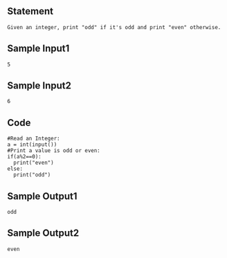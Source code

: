 ## Statement
```
Given an integer, print "odd" if it's odd and print "even" otherwise.
```
## Sample Input1
```
5
```
## Sample Input2
```
6
```
## Code
```
#Read an Integer:
a = int(input())
#Print a value is odd or even:
if(a%2==0):
  print("even")
else:
  print("odd")
```
## Sample Output1
```
odd
```
## Sample Output2
```
even
```
